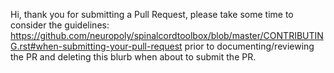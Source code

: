Hi, thank you for submitting a Pull Request, please take some time to consider the guidelines:
https://github.com/neuropoly/spinalcordtoolbox/blob/master/CONTRIBUTING.rst#when-submitting-your-pull-request
prior to documenting/reviewing the PR and deleting this blurb when about to submit the PR.
